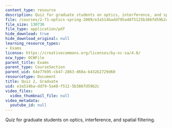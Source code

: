 ```yaml
---
content_type: resource
description: Quiz for graduate students on optics, interference, and spatial filtering.
file: /courses/2-71-optics-spring-2009/e3a514badd795a48f5125b386fd59b2c_MIT2_71S09_gquiz2.pdf
file_size: 130736
file_type: application/pdf
hide_download: true
hide_download_original: null
learning_resource_types:
- Exams
license: https://creativecommons.org/licenses/by-nc-sa/4.0/
ocw_type: OCWFile
parent_title: Exams
parent_type: CourseSection
parent_uid: 64e77695-cb47-2863-d60a-b432b2729d60
resourcetype: Document
title: Quiz 2, Graduate
uid: e3a514ba-dd79-5a48-f512-5b386fd59b2c
video_files:
  video_thumbnail_file: null
video_metadata:
  youtube_id: null
---
```

Quiz for graduate students on optics, interference, and spatial filtering.